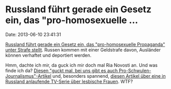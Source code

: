Russland führt gerade ein Gesetz ein, das \"pro-homosexuelle \...
=================================================================

Date: 2013-06-10 23:41:31

[Russland führt gerade ein Gesetz ein, das \"pro-homosexuelle
Propaganda\" unter Strafe
stellt](http://www.independent.co.uk/news/world/europe/russia-set-to-pass-strict-antigay-law-that-could-see-foreigners-deported-for-sexual-propaganda-8652840.html).
Russen kommen mit einer Geldstrafe davon, Ausländer können verhaftet und
deportiert werden.

Hmm, dachte ich mir, da guck ich mir doch mal Ria Novosti an. Und was
finde ich da? [Diesen \"guckt mal, bei uns gibt es auch
Pro-Schwulen-Journalismus\"-Artikel](http://de.rian.ru/opinion/20130610/266278795.html)
und, besonders spannend, [diesen Artikel über eine in Russland
anlaufende TV-Serie über lesbische
Frauen](http://de.rian.ru/opinion/20130607/266263357.html). WTF?
